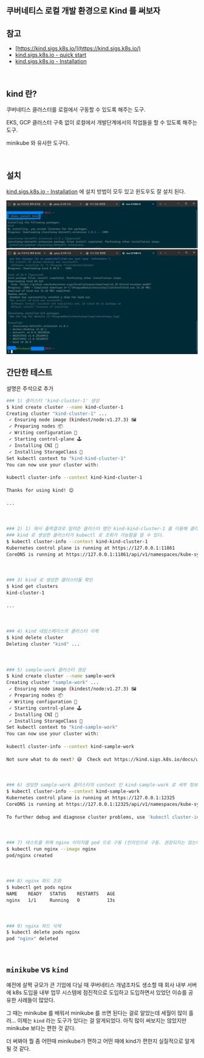 ## 쿠버네티스 로컬 개발 환경으로 Kind 를 써보자

## 참고

- [https://kind.sigs.k8s.io/](https://kind.sigs.k8s.io/)
- [kind.sigs.k8s.io - quick start](https://kind.sigs.k8s.io/docs/user/quick-start/)
- [kind.sigs.k8s.io - Installation](https://kind.sigs.k8s.io/docs/user/quick-start/#installation) 

<br>



## kind 란?

쿠버네티스 클러스터를 로컬에서 구동할 수 있도록 해주는 도구.<br>

EKS, GCP 클러스터 구축 없이 로컬에서 개발단계에서의 작업들을 할 수 있도록 해주는 도구.<br>

minikube 와 유사한 도구다.<br>

<br>



## 설치

[kind.sigs.k8s.io - Installation](https://kind.sigs.k8s.io/docs/user/quick-start/#installation) 에 설치 방법이 모두 있고 윈도우도 잘 설치 된다.<br>

<img src="./img/INSTALL/1.png"/>

<br>

<img src="./img/INSTALL/2.png"/>

<br>



## 간단한 테스트

설명은 주석으로 추가

```bash
### 1) 클러스터 'kind-cluster-1' 생성
$ kind create cluster --name kind-cluster-1
Creating cluster "kind-cluster-1" ...
 ✓ Ensuring node image (kindest/node:v1.27.3) 🖼
 ✓ Preparing nodes 📦
 ✓ Writing configuration 📜
 ✓ Starting control-plane 🕹️
 ✓ Installing CNI 🔌
 ✓ Installing StorageClass 💾
Set kubectl context to "kind-kind-cluster-1"
You can now use your cluster with:

kubectl cluster-info --context kind-kind-cluster-1

Thanks for using kind! 😊

...



### 2) 1) 에서 출력결과로 알려준 클러스터 명인 kind-kind-cluster-1 를 이용해 클러스터 정보 조회
### kind 로 생성한 클러스터가 kubectl 로 조회가 가능함을 알 수 있다.
$ kubectl cluster-info --context kind-kind-cluster-1
Kubernetes control plane is running at https://127.0.0.1:11861
CoreDNS is running at https://127.0.0.1:11861/api/v1/namespaces/kube-system/services/kube-dns:dns/proxy



### 3) kind 로 생성한 클러스터들 확인
$ kind get clusters
kind-cluster-1

...



### 4) kind 네임스페이스의 클러스터 삭제
$ kind delete cluster
Deleting cluster "kind" ...



### 5) sample-work 클러스터 생성
$ kind create cluster --name sample-work
Creating cluster "sample-work" ...
 ✓ Ensuring node image (kindest/node:v1.27.3) 🖼
 ✓ Preparing nodes 📦
 ✓ Writing configuration 📜
 ✓ Starting control-plane 🕹️
 ✓ Installing CNI 🔌
 ✓ Installing StorageClass 💾
Set kubectl context to "kind-sample-work"
You can now use your cluster with:

kubectl cluster-info --context kind-sample-work

Not sure what to do next? 😅  Check out https://kind.sigs.k8s.io/docs/user/quick-start/



### 6) 생성한 sample-work 클러스터의 context 인 kind-sample-work 로 세부 정보를 kubectl 을 이용해서 조회
$ kubectl cluster-info --context kind-sample-work
Kubernetes control plane is running at https://127.0.0.1:12325
CoreDNS is running at https://127.0.0.1:12325/api/v1/namespaces/kube-system/services/kube-dns:dns/proxy

To further debug and diagnose cluster problems, use 'kubectl cluster-info dump'



### 7) 테스트를 위해 nginx 이미지를 pod 으로 구동 (인라인으로 구동. 권장되지는 않는다.)
$ kubectl run nginx --image nginx
pod/nginx created



### 8) nginx 파드 조회 
$ kubectl get pods nginx
NAME    READY   STATUS    RESTARTS   AGE
nginx   1/1     Running   0          13s



### 9) nginx 파드 삭제
$ kubectl delete pods nginx
pod "nginx" deleted
```

<br>



## `minikube` vs `kind` 

예전에 살짝 규모가 큰 기업에 다닐 때 쿠버네티스 개념조차도 생소할 때 회사 내부 서버에 k8s 도입을 내부 업무 시스템에 점진적으로 도입하고 도입하면서 있었던 이슈를 공유한 사례들이 많았다.<br>

그 때는 minikube 를 배워서 minikube 를 쓰면 된다는 걸로 알았는데 세월이 많이 흘러... 이제는 `kind` 라는 도구가 있다는 걸 알게되었다. 아직 많이 써보지는 않았지만 minikube 보다는 편한 것 같다.<br>

더 써봐야 뭘 좀 어떤때 minikube가 편하고 어떤 때에 kind가 편한지 실질적으로 알게될 것 같다.<br>

<br>







